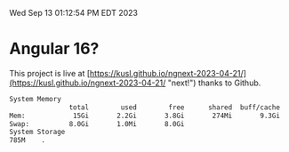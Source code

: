 Wed Sep 13 01:12:54 PM EDT 2023

# Angular 16?


This project is live at [https://kusl.github.io/ngnext-2023-04-21/](https://kusl.github.io/ngnext-2023-04-21/ "next!") thanks to Github.

```bash
System Memory
               total        used        free      shared  buff/cache   available
Mem:            15Gi       2.2Gi       3.8Gi       274Mi       9.3Gi        12Gi
Swap:          8.0Gi       1.0Mi       8.0Gi
System Storage
785M	.
```
```bash
